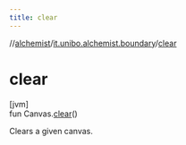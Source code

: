 ```yaml
---
title: clear
---
```

//[alchemist](../../index.html)/[it.unibo.alchemist.boundary](index.html)/[clear](clear.html)



# clear



[jvm]\
fun Canvas.[clear](clear.html)()



Clears a given canvas.




